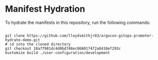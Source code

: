 
# Manifest Hydration

To hydrate the manifests in this repository, run the following commands:

```shell

git clone https://github.com/lloydsmithjr03/argocon-gitops-promoter-hydrate-demo.git
# cd into the cloned directory
git checkout 18a7f981dc4d0bd748ec068017472a8410ef293c
kustomize build ./user-configuration/development
```